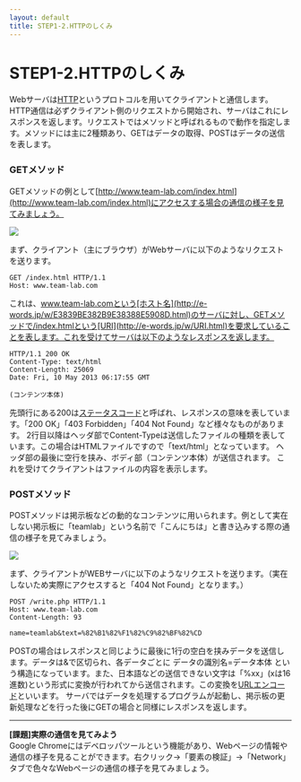 ```yaml
---
layout: default
title: STEP1-2.HTTPのしくみ
---
```

# STEP1-2.HTTPのしくみ

Webサーバは[HTTP](https://ja.wikipedia.org/wiki/Hypertext_Transfer_Protocol)というプロトコルを用いてクライアントと通信します。HTTP通信は必ずクライアント側のリクエストから開始され、サーバはこれにレスポンスを返します。リクエストではメソッドと呼ばれるもので動作を指定します。メソッドには主に2種類あり、GETはデータの取得、POSTはデータの送信を表します。

### GETメソッド

GETメソッドの例として[http://www.team-lab.com/index.html](http://www.team-lab.com/index.html)にアクセスする場合の通信の様子を見てみましょう。

![](../images/1_2_1.png)

まず、クライアント（主にブラウザ）がWebサーバに以下のようなリクエストを送ります。

    GET /index.html HTTP/1.1
    Host: www.team-lab.com

これは、www.team-lab.comという[ホスト名](http://e-words.jp/w/E3839BE382B9E38388E5908D.html)のサーバに対し、GETメソッドで/index.htmlという[URI](http://e-words.jp/w/URI.html)を要求していることを表します。これを受けてサーバは以下のようなレスポンスを返します。

    HTTP/1.1 200 OK
    Content-Type: text/html
    Content-Length: 25069
    Date: Fri, 10 May 2013 06:17:55 GMT
    
    (コンテンツ本体)

先頭行にある200は[ステータスコード](https://ja.wikipedia.org/wiki/HTTP%E3%82%B9%E3%83%86%E3%83%BC%E3%82%BF%E3%82%B9%E3%82%B3%E3%83%BC%E3%83%89)と呼ばれ、レスポンスの意味を表しています。「200 OK」「403 Forbidden」「404 Not Found」など様々なものがあります。
2行目以降はヘッダ部でContent-Typeは送信したファイルの種類を表しています。この場合はHTMLファイルですので「text/html」となっています。
ヘッダ部の最後に空行を挟み、ボディ部（コンテンツ本体）が送信されます。
これを受けてクライアントはファイルの内容を表示します。

### POSTメソッド

POSTメソッドは掲示板などの動的なコンテンツに用いられます。例として実在しない掲示板に「teamlab」という名前で「こんにちは」と書き込みする際の通信の様子を見てみましょう。

![](../images/1_2_2.png)

まず、クライアントがWEBサーバに以下のようなリクエストを送ります。（実在しないため実際にアクセスすると「404 Not Found」となります。）

    POST /write.php HTTP/1.1
    Host: www.team-lab.com
    Content-Length: 93
    
    name=teamlab&text=%82%B1%82%F1%82%C9%82%BF%82%CD

POSTの場合はレスポンスと同じように最後に1行の空白を挟みデータを送信します。データは&で区切られ、各データごとに データの識別名=データ本体 という構造になっています。また、日本語などの送信できない文字は「%xx」(xは16進数)という形式に変換が行われてから送信されます。この変換を[URLエンコード](https://ja.wikipedia.org/wiki/%E3%83%91%E3%83%BC%E3%82%BB%E3%83%B3%E3%83%88%E3%82%A8%E3%83%B3%E3%82%B3%E3%83%BC%E3%83%87%E3%82%A3%E3%83%B3%E3%82%B0)といいます。
サーバではデータを処理するプログラムが起動し、掲示板の更新処理などを行った後にGETの場合と同様にレスポンスを返します。

***

**[課題]実際の通信を見てみよう**  
Google Chromeにはデベロッパツールという機能があり、Webページの情報や通信の様子を見ることができます。右クリック→「要素の検証」→「Network」タブで色々なWebページの通信の様子を見てみましょう。